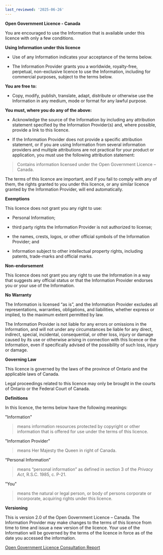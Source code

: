 ```yaml
---
last_reviewed: '2025-06-26'
---
```


**Open Government Licence - Canada**

You are encouraged to use the Information that is available under this licence with only a few conditions.

**Using Information under this licence**

- Use of any Information indicates your acceptance of the terms below.

- The Information Provider grants you a worldwide, royalty-free, perpetual, non-exclusive licence to use the Information, including for commercial purposes, subject to the terms below.

**You are free to:**

- Copy, modify, publish, translate, adapt, distribute or otherwise use the Information in any medium, mode or format for any lawful purpose.

**You must, where you do any of the above:**

- Acknowledge the source of the Information by including any attribution statement specified by the Information Provider(s) and, where possible, provide a link to this licence.

- If the Information Provider does not provide a specific attribution statement, or if you are using Information from several information providers and multiple attributions are not practical for your product or application, you must use the following attribution statement:

> Contains information licensed under the Open Government Licence – Canada.

The terms of this licence are important, and if you fail to comply with any of them, the rights granted to you under this licence, or any similar licence granted by the Information Provider, will end automatically.

**Exemptions**

This licence does not grant you any right to use:

- Personal Information;

- third party rights the Information Provider is not authorized to license;

- the names, crests, logos, or other official symbols of the Information Provider; and

- Information subject to other intellectual property rights, including patents, trade-marks and official marks.

**Non-endorsement**

This licence does not grant you any right to use the Information in a way that suggests any official status or that the Information Provider endorses you or your use of the Information.

**No Warranty**

The Information is licensed “as is”, and the Information Provider excludes all representations, warranties, obligations, and liabilities, whether express or implied, to the maximum extent permitted by law.

The Information Provider is not liable for any errors or omissions in the Information, and will not under any circumstances be liable for any direct, indirect, special, incidental, consequential, or other loss, injury or damage caused by its use or otherwise arising in connection with this licence or the Information, even if specifically advised of the possibility of such loss, injury or damage.

**Governing Law**

This licence is governed by the laws of the province of Ontario and the applicable laws of Canada.

Legal proceedings related to this licence may only be brought in the courts of Ontario or the Federal Court of Canada.

**Definitions**

In this licence, the terms below have the following meanings:

"Information"

> means information resources protected by copyright or other information that is offered for use under the terms of this licence.

"Information Provider"

> means Her Majesty the Queen in right of Canada.

“Personal Information”

> means “personal information” as defined in section 3 of the *Privacy Act*, R.S.C. 1985, c. P-21.

"You"

> means the natural or legal person, or body of persons corporate or incorporate, acquiring rights under this licence.

**Versioning**

This is version 2.0 of the Open Government Licence – Canada. The Information Provider may make changes to the terms of this licence from time to time and issue a new version of the licence. Your use of the Information will be governed by the terms of the licence in force as of the date you accessed the information.

[<u>Open Government Licence Consultation Report</u>](https://open.canada.ca/en/open-government-licence-consultation-report)